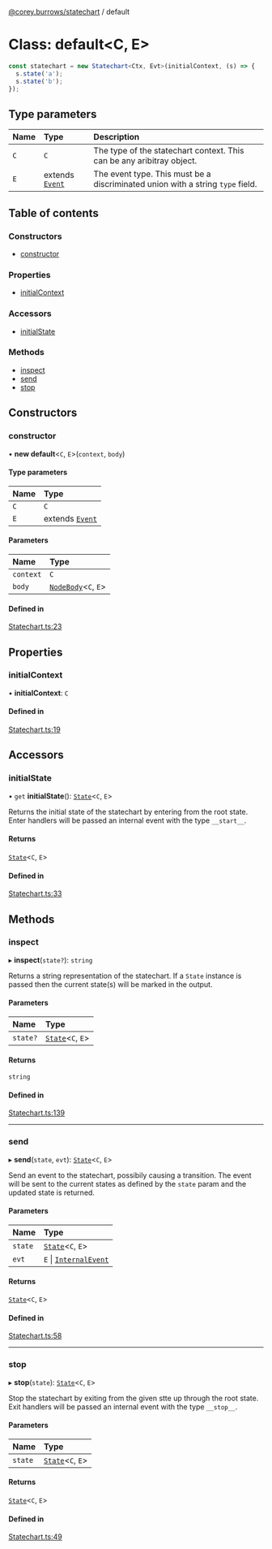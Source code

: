 [@corey.burrows/statechart](../README.md) / default

# Class: default<C, E\>

```typescript
const statechart = new Statechart<Ctx, Evt>(initialContext, (s) => {
  s.state('a');
  s.state('b');
});
```

## Type parameters

| Name | Type | Description |
| :------ | :------ | :------ |
| `C` | `C` | The type of the statechart context. This can be any aribitray object. |
| `E` | extends [`Event`](../interfaces/Event.md) | The event type. This must be a discriminated union with a string `type` field. |

## Table of contents

### Constructors

- [constructor](default.md#constructor)

### Properties

- [initialContext](default.md#initialcontext)

### Accessors

- [initialState](default.md#initialstate)

### Methods

- [inspect](default.md#inspect)
- [send](default.md#send)
- [stop](default.md#stop)

## Constructors

### constructor

• **new default**<`C`, `E`\>(`context`, `body`)

#### Type parameters

| Name | Type |
| :------ | :------ |
| `C` | `C` |
| `E` | extends [`Event`](../interfaces/Event.md) |

#### Parameters

| Name | Type |
| :------ | :------ |
| `context` | `C` |
| `body` | [`NodeBody`](../README.md#nodebody)<`C`, `E`\> |

#### Defined in

[Statechart.ts:23](https://github.com/burrows/statechart/blob/dbd54f1/src/Statechart.ts#L23)

## Properties

### initialContext

• **initialContext**: `C`

#### Defined in

[Statechart.ts:19](https://github.com/burrows/statechart/blob/dbd54f1/src/Statechart.ts#L19)

## Accessors

### initialState

• `get` **initialState**(): [`State`](State.md)<`C`, `E`\>

Returns the initial state of the statechart by entering from the root
state. Enter handlers will be passed an internal event with the type
`__start__`.

#### Returns

[`State`](State.md)<`C`, `E`\>

#### Defined in

[Statechart.ts:33](https://github.com/burrows/statechart/blob/dbd54f1/src/Statechart.ts#L33)

## Methods

### inspect

▸ **inspect**(`state?`): `string`

Returns a string representation of the statechart. If a `State` instance is
passed then the current state(s) will be marked in the output.

#### Parameters

| Name | Type |
| :------ | :------ |
| `state?` | [`State`](State.md)<`C`, `E`\> |

#### Returns

`string`

#### Defined in

[Statechart.ts:139](https://github.com/burrows/statechart/blob/dbd54f1/src/Statechart.ts#L139)

___

### send

▸ **send**(`state`, `evt`): [`State`](State.md)<`C`, `E`\>

Send an event to the statechart, possibily causing a transition. The event
will be sent to the current states as defined by the `state` param and the
updated state is returned.

#### Parameters

| Name | Type |
| :------ | :------ |
| `state` | [`State`](State.md)<`C`, `E`\> |
| `evt` | `E` \| [`InternalEvent`](../README.md#internalevent) |

#### Returns

[`State`](State.md)<`C`, `E`\>

#### Defined in

[Statechart.ts:58](https://github.com/burrows/statechart/blob/dbd54f1/src/Statechart.ts#L58)

___

### stop

▸ **stop**(`state`): [`State`](State.md)<`C`, `E`\>

Stop the statechart by exiting from the given stte up through the root
state. Exit handlers will be passed an internal event with the type
`__stop__`.

#### Parameters

| Name | Type |
| :------ | :------ |
| `state` | [`State`](State.md)<`C`, `E`\> |

#### Returns

[`State`](State.md)<`C`, `E`\>

#### Defined in

[Statechart.ts:49](https://github.com/burrows/statechart/blob/dbd54f1/src/Statechart.ts#L49)

